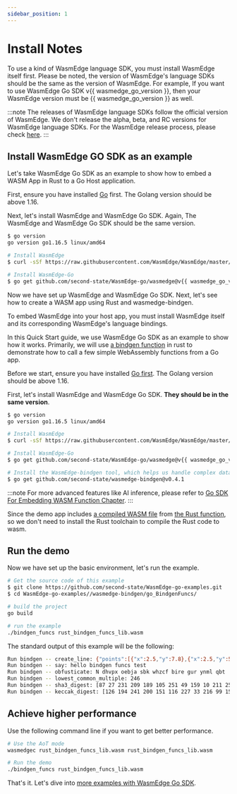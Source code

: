 ```yaml
---
sidebar_position: 1
---
```


# Install Notes

To use a kind of WasmEdge language SDK, you must install WasmEdge itself first. Please be noted, the version of WasmEdge's language SDKs should be the same as the version of WasmEdge. For example, If you want to use WasmEdge Go SDK v{{ wasmedge_go_version }}, then your WasmEdge version must be {{ wasmedge_go_version }} as well.

<!-- prettier-ignore -->
:::note
The releases of WasmEdge language SDKs follow the official version of WasmEdge. We don't release the alpha, beta, and RC versions for WasmEdge language SDKs. For the WasmEdge release process, please check [here](../../contribute/release.md).
:::

## Install WasmEdge GO SDK as an example

Let's take WasmEdge Go SDK as an example to show how to embed a WASM App in Rust to a Go Host application.

First, ensure you have installed [Go](https://go.dev/dl/) first. The Golang version should be above 1.16.

Next, let's install WasmEdge and WasmEdge Go SDK. Again, The WasmEdge and WasmEdge Go SDK should be the same version.

```bash
$ go version
go version go1.16.5 linux/amd64

# Install WasmEdge
$ curl -sSf https://raw.githubusercontent.com/WasmEdge/WasmEdge/master/utils/install.sh | bash -s -- -v {{ wasmedge_go_version }}

# Install WasmEdge-Go
$ go get github.com/second-state/WasmEdge-go/wasmedge@v{{ wasmedge_go_version }}
```

Now we have set up WasmEdge and WasmEdge Go SDK. Next, let's see how to create a WASM app using Rust and wasmedge-bindgen.

To embed WasmEdge into your host app, you must install WasmEdge itself and its corresponding WasmEdge's language bindings.

In this Quick Start guide, we use WasmEdge Go SDK as an example to show how it works. Primarily, we will use [a bindgen function](https://github.com/second-state/WasmEdge-go-examples/tree/master/wasmedge-bindgen/go_BindgenFuncs) in rust to demonstrate how to call a few simple WebAssembly functions from a Go app.

Before we start, ensure you have installed [Go first](https://go.dev/dl/). The Golang version should be above 1.16.

First, let's install WasmEdge and WasmEdge Go SDK. **They should be in the same version**.

```bash
$ go version
go version go1.16.5 linux/amd64

# Install WasmEdge
$ curl -sSf https://raw.githubusercontent.com/WasmEdge/WasmEdge/master/utils/install.sh | bash -s -- -v {{ wasmedge_go_version }}

# Install WasmEdge-Go
$ go get github.com/second-state/WasmEdge-go/wasmedge@v{{ wasmedge_go_version }}

# Install the WasmEdge-bindgen tool, which helps us handle complex data passing
$ go get github.com/second-state/wasmedge-bindgen@v0.4.1
```

<!-- prettier-ignore -->
:::note
For more advanced features like AI inference, please refer to [Go SDK For Embedding WASM Function Chapter](/category/go-sdk-for-embedding-wasmedge).
:::

Since the demo app includes [a compiled WASM file](https://github.com/second-state/WasmEdge-go-examples/blob/master/wasmedge-bindgen/go_BindgenFuncs/rust_bindgen_funcs_lib.wasm) from [the Rust function](https://github.com/second-state/WasmEdge-go-examples/tree/master/wasmedge-bindgen/go_BindgenFuncs/rust_bindgen_funcs), so we don't need to install the Rust toolchain to compile the Rust code to wasm.

## Run the demo

Now we have set up the basic environment, let's run the example.

```bash
# Get the source code of this example
$ git clone https://github.com/second-state/WasmEdge-go-examples.git
$ cd WasmEdge-go-examples//wasmedge-bindgen/go_BindgenFuncs/

# build the project
go build

# run the example
./bindgen_funcs rust_bindgen_funcs_lib.wasm
```

The standard output of this example will be the following:

```bash
Run bindgen -- create_line: {"points":[{"x":2.5,"y":7.8},{"x":2.5,"y":5.8}],"valid":true,"length":2.0,"desc":"A thin red line"}
Run bindgen -- say: hello bindgen funcs test
Run bindgen -- obfusticate: N dhvpx oebja sbk whzcf bire gur ynml qbt
Run bindgen -- lowest_common_multiple: 246
Run bindgen -- sha3_digest: [87 27 231 209 189 105 251 49 159 10 211 250 15 159 154 181 43 218 26 141 56 199 25 45 60 10 20 163 54 211 195 203]
Run bindgen -- keccak_digest: [126 194 241 200 151 116 227 33 216 99 159 22 107 3 177 169 216 191 114 156 174 193 32 159 246 228 245 133 52 75 55 27]
```

## Achieve higher performance

Use the following command line if you want to get better performance.

```bash
# Use the AoT mode
wasmedgec rust_bindgen_funcs_lib.wasm rust_bindgen_funcs_lib.wasm

# Run the demo
./bindgen_funcs rust_bindgen_funcs_lib.wasm
```

That's it. Let's dive into [more examples with WasmEdge Go SDK](/category/go-sdk-for-embedding-wasmedge).
